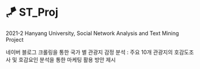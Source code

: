 # 🪁 ST_Proj
2021-2 Hanyang University, Social Network Analysis and Text Mining Project

네이버 블로그 크롤링을 통한 국가 별 관광지 감정 분석 : 주요 10개 관광지의 호감도조사 및 호감요인 분석을 통한 마케팅 활용 방안 제시
